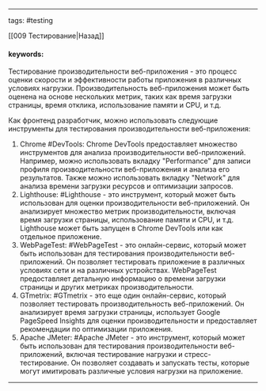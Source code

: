 ____

tags: #testing 

[[009 Тестирование|Назад]]

#### keywords:

Тестирование производительности веб-приложения - это процесс оценки скорости и эффективности работы приложения в различных условиях нагрузки. Производительность веб-приложения может быть оценена на основе нескольких метрик, таких как время загрузки страницы, время отклика, использование памяти и CPU, и т.д.

Как фронтенд разработчик, можно использовать следующие инструменты для тестирования производительности веб-приложения:

1. Chrome #DevTools: Chrome DevTools предоставляет множество инструментов для анализа производительности веб-приложений. Например, можно использовать вкладку "Performance" для записи профиля производительности веб-приложения и анализа его результатов. Также можно использовать вкладку "Network" для анализа времени загрузки ресурсов и оптимизации запросов.
2. Lighthouse: #Lighthouse - это инструмент, который может быть использован для оценки производительности веб-приложений. Он анализирует множество метрик производительности, включая время загрузки страницы, использование памяти и CPU, и т.д. Lighthouse может быть запущен в Chrome DevTools или как отдельное приложение.
3. WebPageTest: #WebPageTest - это онлайн-сервис, который может быть использован для тестирования производительности веб-приложений. Он позволяет тестировать приложение в различных условиях сети и на различных устройствах. WebPageTest предоставляет детальную информацию о времени загрузки страницы и других метриках производительности.
4. GTmetrix: #GTmetrix - это еще один онлайн-сервис, который позволяет тестировать производительность веб-приложений. Он анализирует время загрузки страницы, использует Google PageSpeed Insights для оценки производительности и предоставляет рекомендации по оптимизации приложения.
5. Apache JMeter: #Apache JMeter - это инструмент, который может быть использован для тестирования производительности веб-приложений, включая тестирование нагрузки и стресс-тестирование. Он позволяет создавать и запускать тесты, которые могут имитировать различные условия нагрузки на приложение.

_____

